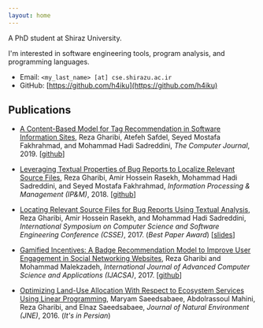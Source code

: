 ```yaml
---
layout: home
---
```


A PhD student at Shiraz University.

I'm interested in software engineering tools, program analysis, and programming languages.

- Email: `<my_last_name> [at] cse.shirazu.ac.ir`
- GitHub: [https://github.com/h4iku](https://github.com/h4iku)

## Publications

- [A Content-Based Model for Tag Recommendation in Software Information Sites](https://doi.org/10.1093/comjnl/bxz144),
Reza Gharibi, Atefeh Safdel, Seyed Mostafa Fakhrahmad, and Mohammad Hadi Sadreddini,
_The Computer Journal_, 2019.
[[github](https://github.com/h4iku/tag-recom)]

- [Leveraging Textual Properties of Bug Reports to Localize Relevant Source Files](https://www.sciencedirect.com/science/article/abs/pii/S0306457318301092),
Reza Gharibi, Amir Hossein Rasekh, Mohammad Hadi Sadreddini, and Seyed Mostafa Fakhrahmad,
_Information Processing & Management (IP&M)_, 2018.
[[github](https://github.com/h4iku/bug-localization)]

- [Locating Relevant Source Files for Bug Reports Using Textual Analysis](https://ieeexplore.ieee.org/abstract/document/8320119),
Reza Gharibi, Amir Hossein Rasekh, and Mohammad Hadi Sadreddini,
_International Symposium on Computer Science and Software Engineering Conference (CSSE)_, 2017. (_Best Paper Award_)
[[slides](pubs/csse2017_slides.pdf)]

- [Gamified Incentives: A Badge Recommendation Model to Improve User Engagement in Social Networking Websites](https://thesai.org/Publications/ViewPaper?Volume=8&Issue=5&Code=IJACSA&SerialNo=33),
Reza Gharibi and Mohammad Malekzadeh,
_International Journal of Advanced Computer Science and Applications (IJACSA)_, 2017.
[[github](https://github.com/h4iku/stack-badges)]

- [Optimizing Land-Use Allocation With Respect to Ecosystem Services Using Linear Programming](https://jne.ut.ac.ir/article_61874.html?lang=en),
Maryam Saeedsabaee, Abdolrassoul Mahini, Reza Gharibi, and Elnaz Saeedsabaee,
_Journal of Natural Environment (JNE)_, 2016. (_It's in Persian_)
